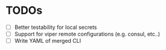 # TODOs

* [ ] Better testability for local secrets
* [ ] Support for viper remote configurations (e.g. consul, etc..)
* [ ] Write YAML of merged CLI
